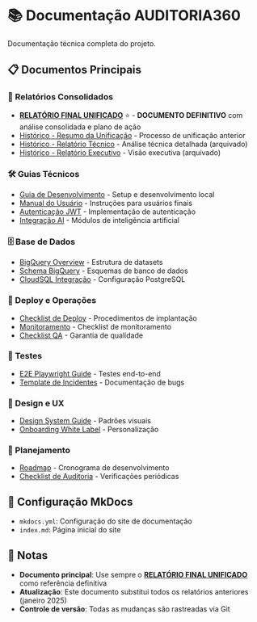 # 📚 Documentação AUDITORIA360

Documentação técnica completa do projeto.

## 📋 Documentos Principais

### 🎯 Relatórios Consolidados
- **[RELATÓRIO FINAL UNIFICADO](RELATORIO_FINAL_UNIFICADO.md)** ⭐ - **DOCUMENTO DEFINITIVO** com análise consolidada e plano de ação
- [Histórico - Resumo da Unificação](RESUMO_UNIFICACAO.md) - Processo de unificação anterior  
- [Histórico - Relatório Técnico](RELATORIO_UNIFICADO_FINAL.md) - Análise técnica detalhada (arquivado)
- [Histórico - Relatório Executivo](RELATORIO_EXECUTIVO_UNIFICADO.md) - Visão executiva (arquivado)

### 🛠️ Guias Técnicos
- [Guia de Desenvolvimento](dev_guide.md) - Setup e desenvolvimento local
- [Manual do Usuário](manual_usuario.md) - Instruções para usuários finais
- [Autenticação JWT](autenticacao_jwt.md) - Implementação de autenticação
- [Integração AI](ai_integracao.md) - Módulos de inteligência artificial

### 🗄️ Base de Dados
- [BigQuery Overview](bigquery_datasets_overview.md) - Estrutura de datasets
- [Schema BigQuery](bigquery_schema.sql) - Esquemas de banco de dados
- [CloudSQL Integração](cloudsql_integracao.md) - Configuração PostgreSQL

### 🚀 Deploy e Operações
- [Checklist de Deploy](deploy_checklist.md) - Procedimentos de implantação
- [Monitoramento](monitoring_checklist.md) - Checklist de monitoramento
- [Checklist QA](qa_checklist.md) - Garantia de qualidade

### 🧪 Testes
- [E2E Playwright Guide](e2e_playwright_guide.md) - Testes end-to-end
- [Template de Incidentes](incidente_template.md) - Documentação de bugs

### 📐 Design e UX
- [Design System Guide](DESIGN_SYSTEM_GUIDE.md) - Padrões visuais
- [Onboarding White Label](onboarding_white_label.md) - Personalização

### 📅 Planejamento
- [Roadmap](roadmap.md) - Cronograma de desenvolvimento
- [Checklist de Auditoria](auditoria_checklist.md) - Verificações periódicas

## 🔧 Configuração MkDocs
- `mkdocs.yml`: Configuração do site de documentação
- `index.md`: Página inicial do site

## 📝 Notas
- **Documento principal**: Use sempre o **[RELATÓRIO FINAL UNIFICADO](RELATORIO_FINAL_UNIFICADO.md)** como referência definitiva
- **Atualização**: Este documento substitui todos os relatórios anteriores (janeiro 2025)
- **Controle de versão**: Todas as mudanças são rastreadas via Git
